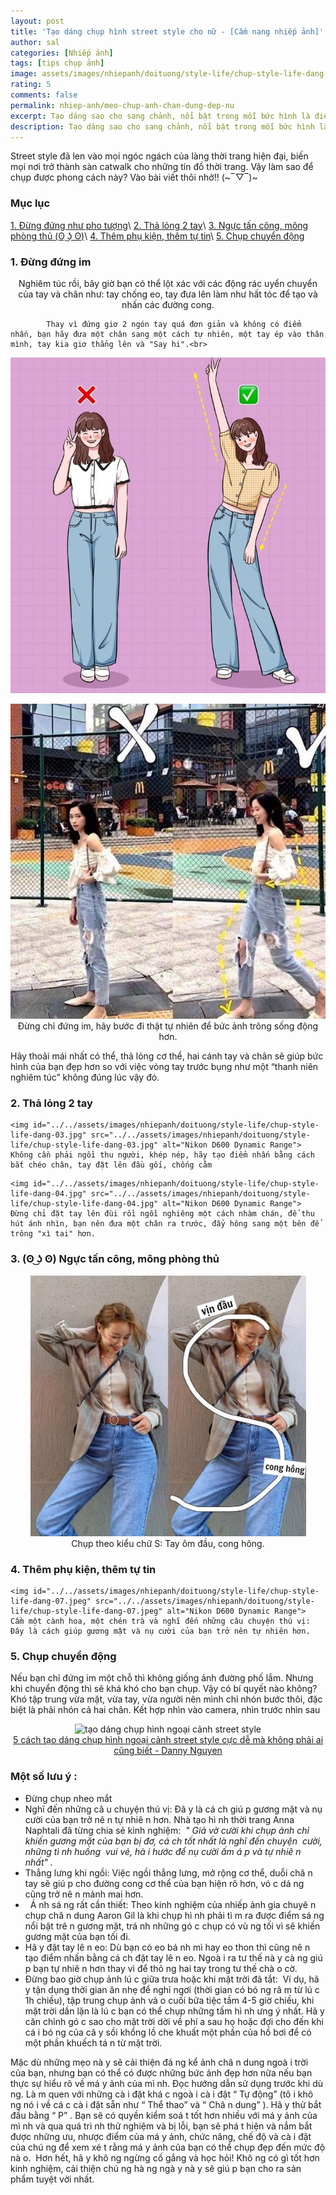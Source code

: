 ```yaml
---
layout: post
title: 'Tạo dáng chụp hình street style cho nữ - [Cẩm nang nhiếp ảnh]'
author: sal
categories: [Nhiếp ảnh]
tags: [tips chụp ảnh]
image: assets/images/nhiepanh/doituong/style-life/chup-style-life-dang-005.jpg
rating: 5
comments: false
permalink: nhiep-anh/meo-chup-anh-chan-dung-dep-nu
excerpt: Tạo dáng sao cho sang chảnh, nổi bật trong mỗi bức hình là điều quan tâm hàng đầu của các tín đồ “sống ảo”. Những gợi ý về tư thế tạo dáng cũng như trang phục sẽ giúp bạn có được bức ảnh đậm chất street style nghìn like.
description: Tạo dáng sao cho sang chảnh, nổi bật trong mỗi bức hình là điều quan tâm hàng đầu của các tín đồ “sống ảo”. Những gợi ý về tư thế tạo dáng cũng như trang phục sẽ giúp bạn có được bức ảnh đậm chất street style nghìn like.
---
```


Street style đã len vào mọi ngóc ngách của làng thời trang hiện đại, biến mọi nơi trở thành sàn catwalk cho những tín đồ thời trang. Vậy làm sao để chụp được phong cách này? Vào bài viết thôi nhở!! (~‾▽‾)~

### Mục lục

[1. Đừng đứng như pho tượng](#tip1)\\
[2. Thả lỏng 2 tay](#tip2)\\
[3. Ngực tấn công, mông phòng thủ (ʘ ͜ʖ ʘ)](#tip3)\\
[4. Thêm phụ kiện, thêm tự tin](#tip4)\\
[5. Chụp chuyển động](#tip5)

<a name="tip1"></a>
<h3>1. Đừng đứng im</h3>

<p style="text-align:center; ">
  Nghiêm túc rồi, bây giờ bạn có thể lột xác với các động rác uyển chuyển của tay và chân như: tay chống eo, tay đưa lên làm như hất tóc để tạo và nhấn các đường cong.<br>

            Thay vì đứng giơ 2 ngón tay quá đơn giản và không có điểm nhấn, bạn hãy đưa một chân sang một cách tự nhiên, một tay ép vào thân mình, tay kia giơ thẳng lên và "Say hi".<br>

  <img id="../../assets/images/nhiepanh/doituong/style-life/chup-style-life-dang-02.jpg" src="../../assets/images/nhiepanh/doituong/style-life/chup-style-life-dang-02.jpg" alt="Nikon D600 Dynamic Range"><br>
</p>
<p style="text-align:center; ">
  <img id="../../assets/images/nhiepanh/doituong/style-life/chup-style-life-dang-01.jpg" src="../../assets/images/nhiepanh/doituong/style-life/chup-style-life-dang-01.jpg" alt="Nikon D600 Dynamic Range">
  Đừng chỉ đứng im, hãy bước đi thật tự nhiên để bức ảnh trông sống động hơn.
</p>
<p>
Hãy thoải mái nhất có thể, thả lỏng cơ thể, hai cánh tay và chân sẽ giúp bức hình của bạn đẹp hơn so với việc vòng tay trước bụng như một “thanh niên nghiêm túc” không đúng lúc vậy đó.
</p>
<a name="tip2"></a>
<h3>2. Thả lỏng 2 tay</h3>
  <p style="text-align:center; ">

    <img id="../../assets/images/nhiepanh/doituong/style-life/chup-style-life-dang-03.jpg" src="../../assets/images/nhiepanh/doituong/style-life/chup-style-life-dang-03.jpg" alt="Nikon D600 Dynamic Range">
    Không cần phải ngồi thu người, khép nép, hãy tạo điểm nhấn bằng cách bắt chéo chân, tay đặt lên đầu gối, chống cằm

  </p>
  <p style="text-align:center; ">

    <img id="../../assets/images/nhiepanh/doituong/style-life/chup-style-life-dang-04.jpg" src="../../assets/images/nhiepanh/doituong/style-life/chup-style-life-dang-04.jpg" alt="Nikon D600 Dynamic Range">
    Đừng chỉ đặt tay lên đùi rồi ngồi nghiêng một cách nhàm chán, để thu hút ánh nhìn, bạn nên đưa một chân ra trước, đẩy hông sang một bên để trông "xì tai" hơn.

  </p>

<a name="tip3"></a>
<h3>3. (ʘ ͜ʖ ʘ) Ngực tấn công, mông phòng thủ</h3>
<p style="text-align:center; ">
  <img id="../../assets/images/nhiepanh/doituong/style-life/chup-style-life-dang-06.jpg" src="../../assets/images/nhiepanh/doituong/style-life/chup-style-life-dang-06.jpg" alt="Nikon D600 Dynamic Range"><br>
  Chụp theo kiểu chữ S: Tay ôm đầu, cong hông.
</p>

<a name="tip4"></a>
<h3>4. Thêm phụ kiện, thêm tự tin</h3>
  <p style="text-align:center; ">

    <img id="../../assets/images/nhiepanh/doituong/style-life/chup-style-life-dang-07.jpeg" src="../../assets/images/nhiepanh/doituong/style-life/chup-style-life-dang-07.jpeg" alt="Nikon D600 Dynamic Range">
    Cầm một cành hoa, một chén trà và nghĩ đến những câu chuyện thú vị: Đây là cách giúp gương mặt và nụ cười của bạn trở nên tự nhiên hơn.

  </p>

<a name="tip5"></a>
<h3>5. Chụp chuyển động</h3>
Nếu bạn chỉ đứng im một chỗ thì không giống ảnh đường phố lắm. Nhưng khi chuyển động thì sẽ khá khó cho bạn chụp. Vậy có bí quyết nào không?
Khó tập trung vừa mặt, vừa tay, vừa người nên mình chỉ nhón bước thôi, đặc biệt là phải nhón cả hai chân. Kết hợp nhìn vào camera, nhìn trước nhìn sau<br>

<p style="text-align:center; ">
  <img src="../../assets/images/nhiepanh/doituong/style-life/tao-dang-khi-chup-hinh-ngoai-canh.gif" alt="tạo dáng chụp hình ngoại cảnh street style"><br>
  <a href="https://www.youtube.com/watch?v=KYW6cbWfO7I">5 cách tạo dáng chụp hình ngoại cảnh street style cực dễ mà không phải ai cũng biết - Danny Nguyen</a>
</p>
<!--Lưu ý-->
<h3><strong>Một số lưu &yacute; :&nbsp; </strong></h3><ul>	<li>Đừng chụp nheo mắt</li>	<li>Nghĩ đến những c&acirc; u chuyện th&uacute; vị: Đ&acirc; y l&agrave; c&aacute; ch gi&uacute; p gương mặt v&agrave; nụ cười của bạn trở n&ecirc; n tự nhi&ecirc; n hơn. Nh&agrave; tạo h&igrave; nh thời trang Anna Naphtali đ&atilde; từng chia sẻ kinh nghiệm:<em>&nbsp; &quot; Giả vờ cười khi chụp ảnh chỉ khiến gương mặt của bạn bị đơ, c&aacute; ch tốt nhất l&agrave; nghĩ đến chuyện&nbsp; cười, những t&igrave; nh huống&nbsp; vui vẻ, h&agrave; i hước để nụ cười ấm &aacute; p v&agrave; tự nhi&ecirc; n nhất&quot; .</em></li>	<li>Thẳng lưng khi ngồi: Việc ngồi thẳng lưng, mở rộng cơ thể, duỗi ch&acirc; n tay sẽ gi&uacute; p cho đường cong cơ thể của bạn hiện r&otilde; hơn, v&oacute; c d&aacute; ng cũng trở n&ecirc; n mảnh mai hơn.</li>	<li>&nbsp; &Aacute; nh s&aacute; ng rất cần thiết: Theo kinh nghiệm của nhiếp ảnh gia chuy&ecirc; n chụp ch&acirc; n dung Aaron Gil l&agrave; khi chụp h&igrave; nh phải t&igrave; m ra được điểm s&aacute; ng nổi bật tr&ecirc; n gương mặt, tr&aacute; nh những g&oacute; c chụp c&oacute; v&ugrave; ng tối v&igrave; sẽ khiến gương mặt của bạn tối đi.</li>	<li>H&atilde; y đặt tay l&ecirc; n eo: D&ugrave; bạn c&oacute; eo b&aacute; nh m&igrave; hay eo thon th&igrave; cũng n&ecirc; n tạo điểm nhấn bằng c&aacute; ch đặt tay l&ecirc; n eo. Ngo&agrave; i ra tư thế n&agrave; y c&agrave; ng gi&uacute; p bạn tự nhi&ecirc; n hơn thay v&igrave; để th&otilde; ng hai tay trong tư thế ch&agrave; o cờ.</li>	<li>Đừng bao giờ chụp ảnh l&uacute; c giữa trưa hoặc khi mặt trời đ&atilde; tắt:&nbsp; V&iacute; dụ, h&atilde; y tận dụng thời gian ăn nhẹ để nghỉ ngơi (thời gian c&oacute; b&oacute; ng r&acirc; m từ l&uacute; c 1h chiều), tập trung chụp ảnh v&agrave; o cuối bữa tiệc tầm 4-5 giờ chiều, khi mặt trời dần lặn l&agrave; l&uacute; c bạn c&oacute; thể chụp những tấm h&igrave; nh ưng &yacute; nhất. H&atilde; y căn chỉnh g&oacute; c sao cho mặt trời dời về ph&iacute; a sau họ hoặc đợi cho đến khi c&aacute; i b&oacute; ng của c&acirc; y sồi khổng lồ che khuất một phần của hồ bơi để c&oacute; một phần khuếch t&aacute; n từ mặt trời.</li></ul><p>Mặc d&ugrave; những mẹo n&agrave; y sẽ cải thiện đ&aacute; ng kể ảnh ch&acirc; n dung ngo&agrave; i trời của bạn, nhưng bạn c&oacute; thể c&oacute; được những bức ảnh đẹp hơn nữa nếu bạn thực sự hiểu r&otilde; về m&aacute; y ảnh của m&igrave; nh. Đọc hướng dẫn sử dụng trước khi d&ugrave; ng. L&agrave; m quen với những c&agrave; i đặt kh&aacute; c ngo&agrave; i c&agrave; i đặt &ldquo; Tự động&rdquo; (t&ocirc; i kh&ocirc; ng n&oacute; i về c&aacute; c c&agrave; i đặt sẵn như &ldquo; Thể thao&rdquo; v&agrave; &ldquo; Ch&acirc; n dung&rdquo; ). H&atilde; y thử bắt đầu bằng &ldquo; P&rdquo; . Bạn sẽ c&oacute; quyền kiểm so&aacute; t tốt hơn nhiều với m&aacute; y ảnh của m&igrave; nh v&agrave; qua qu&aacute; tr&igrave; nh thử nghiệm v&agrave; bị lỗi, bạn sẽ ph&aacute; t hiện v&agrave; nắm bắt được những ưu, nhược điểm của m&aacute; y ảnh, chức năng, chế độ v&agrave; c&agrave; i đặt của ch&uacute; ng để xem x&eacute; t rằng m&aacute; y ảnh của bạn c&oacute; thể chụp đẹp đến mức độ n&agrave; o.&nbsp; Hơn hết, h&atilde; y kh&ocirc; ng ngừng cố gắng v&agrave; học hỏi! Kh&ocirc; ng c&oacute; g&igrave; tốt hơn kinh nghiệm, cải thiện ch&uacute; ng h&agrave; ng ng&agrave; y n&agrave; y sẽ gi&uacute; p bạn cho ra sản phẩm tuyệt vời nhất.</p>

<script>
const imgs = [

    "../../assets/images/nhiepanh/doituong/style-life/chup-style-life-dang-02.jpg","../../assets/images/nhiepanh/doituong/style-life/chup-style-life-dang-01.jpg","../../assets/images/nhiepanh/doituong/style-life/chup-style-life-dang-03.jpg","../../assets/images/nhiepanh/doituong/style-life/chup-style-life-dang-04.jpg", "../../assets/images/nhiepanh/doituong/style-life/chup-style-life-dang-06.jpg","../../assets/images/nhiepanh/doituong/style-life/chup-style-life-dang-07.jpeg"

];
function allSrc() {
  // var imgs = document.images;
  if(Array.isArray(imgs)&&imgs.length>0){
    for(let i =0; i<imgs.length; i++){
      let ch = document.getElementById(imgs[i]);
      if(ch){
        let urlOld = ch.src;
        let re = /.jpg|.png|.jpeg/gi;
        let urlNew = urlOld.replace(re, '.webp');
        if(checkImage(urlNew) ==true){
          const myArray = urlNew.split("/");
          document.getElementById(imgs[i]).src= urlNew;
        }
        console.log(urlNew);
      }
    }
  }
}
allSrc();
function checkImage(url) {
  var request = new XMLHttpRequest();
  let checkImg = false;
  request.open("GET", url, true);
  request.send();
  request.onload = function() {

    status = request.status;
    if (request.status == 200) //if(statusText == OK)
    {
      console.log("image exists");
      console.log(url);
      checkImg =  true;
    } else {
      console.log("image doesn't exist");
      checkImg = false;
    }

  }
  return checkImg;
};
</script>

<style>
.box {
  display: flex;
  align-items: center;
  justify-content: center;
  background: #aaa;
  margin: 20px 0;
  width: 100%;
  min-height: 200px;
  border: 2px #ccc solid;
  color: #fff;
}
.col-sm-8 {
  padding-right: 0px;
  padding-left: 0px;
}
.row {
  display: flex;
  flex-wrap: wrap;
  padding: 0 4px;
}

/* Create four equal columns that sits next to each other */
.column {
  flex: 25%;
  max-width: 25%;
  padding: 0 4px;
}

.column img {
  margin-top: 8px;
  vertical-align: middle;
  width: 100%;
}

/* Responsive layout - makes a two column-layout instead of four columns */
@media screen and (max-width: 800px) {
  .column {

    flex: 50%;
    max-width: 50%;

  }
}

/* Responsive layout - makes the two columns stack on top of each other instead of next to each other */
@media screen and (max-width: 600px) {
  .column {

    flex: 100%;
    max-width: 100%;

  }
}
/* https://codepen.io/AllThingsSmitty/pen/MyqmdM */
table {
  border: 1px solid #ccc;
  border-collapse: collapse;
  margin: 0;
  padding: 0;
  width: 100%;
  table-layout: fixed;
}

table caption {
  font-size: 1.5em;
  margin: .5em 0 .75em;
}

table tr {
  background-color: #f8f8f8;
  border: 1px solid #ddd;
  padding: .35em;
}

table th,
table td {
  padding: .625em;
  text-align: center;
}

table th {
  font-size: .85em;
  letter-spacing: .1em;
  text-transform: uppercase;
}

@media screen and (max-width: 600px) {
  table {

    border: 0;

  }

  table caption {

    font-size: 1.3em;

  }

  table thead {

    border: none;
    clip: rect(0 0 0 0);
    height: 1px;
    margin: -1px;
    overflow: hidden;
    padding: 0;
    position: absolute;
    width: 1px;

  }

  table tr {

    border-bottom: 3px solid #ddd;
    display: block;
    margin-bottom: .625em;

  }

  table td {

    border-bottom: 1px solid #ddd;
    display: block;
    font-size: .8em;
    text-align: right;

  }

  table td::before {

    /*

    - aria-label has no advantage, it won't be read inside a table
    content: attr(aria-label);
    */
    content: attr(data-label);
    float: left;
    font-weight: bold;
    text-transform: uppercase;

  }

  table td:last-child {

    border-bottom: 0;

  }
}
</style>

<style>
.box {
  display: flex;
  align-items: center;
  justify-content: center;
  background: #aaa;
  margin: 20px 0;
  width: 100%;
  min-height: 200px;
  border: 2px #ccc solid;
  color: #fff;
}
.col-sm-8 {
  padding-right: 0px;
  padding-left: 0px;
}
.row {
  display: flex;
  flex-wrap: wrap;
  padding: 0 4px;
}

/* Create four equal columns that sits next to each other */
.column {
  flex: 25%;
  max-width: 25%;
  padding: 0 4px;
}

.column img {
  margin-top: 8px;
  vertical-align: middle;
  width: 100%;
}

/* Responsive layout - makes a two column-layout instead of four columns */
@media screen and (max-width: 800px) {
  .column {

    flex: 50%;
    max-width: 50%;

  }
}

/* Responsive layout - makes the two columns stack on top of each other instead of next to each other */
@media screen and (max-width: 600px) {
  .column {

    flex: 100%;
    max-width: 100%;

  }
}
/* https://codepen.io/AllThingsSmitty/pen/MyqmdM */
table {
  border: 1px solid #ccc;
  border-collapse: collapse;
  margin: 0;
  padding: 0;
  width: 100%;
  table-layout: fixed;
}

table caption {
  font-size: 1.5em;
  margin: .5em 0 .75em;
}

table tr {
  background-color: #f8f8f8;
  border: 1px solid #ddd;
  padding: .35em;
}

table th,
table td {
  padding: .625em;
  text-align: center;
}

table th {
  font-size: .85em;
  letter-spacing: .1em;
  text-transform: uppercase;
}

@media screen and (max-width: 600px) {
  table {

    border: 0;

  }

  table caption {

    font-size: 1.3em;

  }

  table thead {

    border: none;
    clip: rect(0 0 0 0);
    height: 1px;
    margin: -1px;
    overflow: hidden;
    padding: 0;
    position: absolute;
    width: 1px;

  }

  table tr {

    border-bottom: 3px solid #ddd;
    display: block;
    margin-bottom: .625em;

  }

  table td {

    border-bottom: 1px solid #ddd;
    display: block;
    font-size: .8em;
    text-align: right;

  }

  table td::before {

    /*

    - aria-label has no advantage, it won't be read inside a table
    content: attr(aria-label);
    */
    content: attr(data-label);
    float: left;
    font-weight: bold;
    text-transform: uppercase;

  }

  table td:last-child {

    border-bottom: 0;

  }
}
</style>
